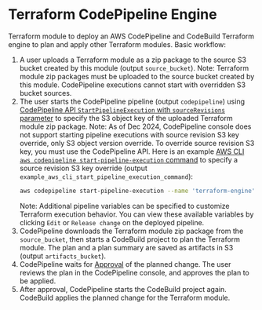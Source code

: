 # Terraform CodePipeline Engine

Terraform module to deploy an AWS CodePipeline and CodeBuild Terraform engine to plan and apply other Terraform modules. Basic workflow:

1. A user uploads a Terraform module as a zip package to the source S3 bucket created by this module (output `source_bucket`).
   Note: Terraform module zip packages must be uploaded to the source bucket created by this module. CodePipeline executions cannot start with overridden S3 bucket sources.
1. The user starts the CodePipeline pipeline (output `codepipeline`) using [CodePipeline API `StartPipelineExecution` with `sourceRevisions` parameter](https://docs.aws.amazon.com/codepipeline/latest/APIReference/API_StartPipelineExecution.html#API_StartPipelineExecution_RequestParameters) to specify the S3 object key of the uploaded Terraform module zip package.
   Note: As of Dec 2024, CodePipeline console does not support starting pipeline executions with source revision S3 key override, only S3 object version override. To override source revision S3 key, you must use the CodePipeline API. Here is an example [AWS CLI `aws codepipeline start-pipeline-execution` command](https://awscli.amazonaws.com/v2/documentation/api/latest/reference/codepipeline/start-pipeline-execution.html) to specify a source revision S3 key override (output `example_aws_cli_start_pipeline_execution_command`):
   ```bash
   aws codepipeline start-pipeline-execution --name 'terraform-engine' --source-revisions '[{"actionName":"Source","revisionType":"S3_OBJECT_KEY","revisionValue":"path/to/terraform-module.zip"}]'
   ```
   Note: Additional pipeline variables can be specified to customize Terraform execution behavior. You can view these available variables by clicking `Edit` or `Release change` on the deployed pipeline.
1. CodePipeline downloads the Terraform module zip package from the `source_bucket`, then starts a CodeBuild project to plan the Terraform module. The plan and a plan summary are saved as artifacts in S3 (output `artifacts_bucket`).
1. CodePipeline waits for [Approval](https://docs.aws.amazon.com/codepipeline/latest/userguide/approvals.html) of the planned change. The user reviews the plan in the CodePipeline console, and approves the plan to be applied.
1. After approval, CodePipeline starts the CodeBuild project again. CodeBuild applies the planned change for the Terraform module.
